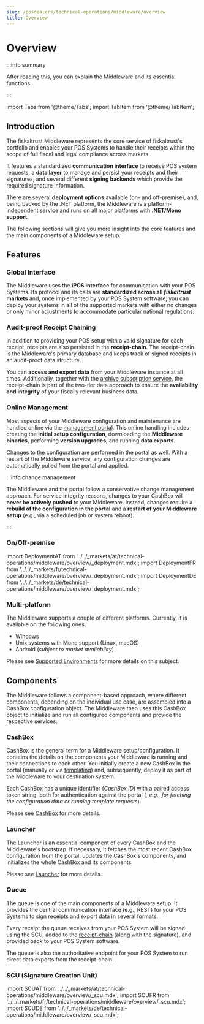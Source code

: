 ```yaml
---
slug: /posdealers/technical-operations/middleware/overview
title: Overview
---
```

# Overview

:::info summary

After reading this, you can explain the Middleware and its essential functions.

:::

import Tabs from '@theme/Tabs';
import TabItem from '@theme/TabItem';

## Introduction

The fiskaltrust.Middleware represents the core service of fiskaltrust's portfolio and enables your POS Systems to handle their receipts within the scope of full fiscal and legal compliance across markets.

It features a standardized **communication interface** to receive POS system requests, a **data layer** to manage and persist your receipts and their signatures, and several different **signing backends** which provide the required signature information.

There are several **deployment options** available (on- and off-premise), and, being backed by the .NET platform, the Middleware is a platform-independent service and runs on all major platforms with **.NET/Mono support**.

The following sections will give you more insight into the core features and the main components of a Middleware setup.



## Features

### Global Interface

The Middleware uses the **iPOS interface** for communication with your POS Systems. Its protocol and its calls are **standardized across all _fiskaltrust_ markets** and, once implemented by your POS System software, you can deploy your systems in all of the supported markets with either no changes or only minor adjustments to accommodate particular national regulations.




### Audit-proof Receipt Chaining

In addition to providing your POS setup with a valid signature for each receipt, receipts are also persisted in the **receipt-chain**. The receipt-chain is the Middleware's primary database and keeps track of signed receipts in an audit-proof data structure.

You can **access and export data** from your Middleware instance at all times. Additionally, together with the [archive subscription service](../../buy-resell/products/overview.md#receipt-archive), the receipt-chain is part of the two-tier data approach to ensure the **availability and integrity** of your fiscally relevant business data.



### Online Management

Most aspects of your Middleware configuration and maintenance are handled online via the [management portal](../../overview/management-portal.md). This online handling includes creating the **initial setup configuration**, downloading the **Middleware binaries**, performing **version upgrades**, and running **data exports**.

Changes to the configuration are performed in the portal as well. With a restart of the Middleware service, any configuration changes are automatically pulled from the portal and applied. 

:::info change management

The Middleware and the portal follow a conservative change management approach. For service integrity reasons, changes to your CashBox will **never be actively pushed** to your Middleware. Instead, changes require a **rebuild of the configuration in the portal** and a **restart of your Middleware setup** (e.g., via a scheduled job or system reboot).

:::



### On/Off-premise

import DeploymentAT from '../../_markets/at/technical-operations/middleware/overview/_deployment.mdx';
import DeploymentFR from '../../_markets/fr/technical-operations/middleware/overview/_deployment.mdx';
import DeploymentDE from '../../_markets/de/technical-operations/middleware/overview/_deployment.mdx';

<Tabs groupId="market">

  <TabItem value="AT" label="Austria">
    <DeploymentAT />
  </TabItem>

  <TabItem value="FR" label="France">
    <DeploymentFR />
  </TabItem>

  <TabItem value="DE" label="Germany">
    <DeploymentDE />
  </TabItem>

</Tabs>

### Multi-platform

The Middleware supports a couple of different platforms. Currently, it is available on the following ones.

* Windows
* Unix systems with Mono support (Linux, macOS)
* Android (*subject to market availability*)

Please see [Supported Environments](supported-environments.md) for more details on this subject.


## Components

The Middleware follows a component-based approach, where different components, depending on the individual use case, are assembled into a CashBox configuration object. The Middleware then uses this CashBox object to initialize and run all configured components and provide the respective services.



### CashBox

CashBox is the general term for a Middleware setup/configuration. It contains the details on the components your Middleware is running and their connections to each other. You initially create a new CashBox in the portal (manually or via [templating](../rollout-automation/templates.md)) and, subsequently, deploy it as part of the Middleware to your destination system.

Each CashBox has a unique identifier (*CashBox ID*) with a paired access token string, both for authentication against the portal (*, e.g., for fetching the configuration data or running template requests*).

Please see [CashBox](cashbox.md) for more details.



### Launcher

The Launcher is an essential component of every CashBox and the Middleware's bootstrap. If necessary, it fetches the most recent CashBox configuration from the portal, updates the CashBox's components, and initializes the whole CashBox and its components.

Please see [Launcher](launchers/desktop.md) for more details.



### Queue

The queue is one of the main components of a Middleware setup. It provides the central communication interface (e.g., REST) for your POS Systems to sign receipts and export data in several formats.

Every receipt the queue receives from your POS System will be signed using the SCU, added to the [receipt-chain](#audit-proof-receipt-chaining) (along with the signature), and provided back to your POS System software.

The queue is also the authoritative endpoint for your POS System to run direct data exports from the receipt-chain.



### SCU (Signature Creation Unit)

import SCUAT from '../../_markets/at/technical-operations/middleware/overview/_scu.mdx';
import SCUFR from '../../_markets/fr/technical-operations/middleware/overview/_scu.mdx';
import SCUDE from '../../_markets/de/technical-operations/middleware/overview/_scu.mdx';

<Tabs groupId="market">

  <TabItem value="AT" label="Austria">
    <SCUAT />
  </TabItem>

  <TabItem value="FR" label="France">
    <SCUFR />
  </TabItem>

  <TabItem value="DE" label="Germany">
    <SCUDE />
  </TabItem>

</Tabs>